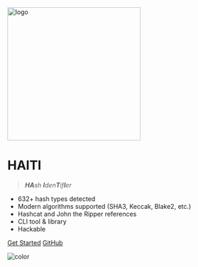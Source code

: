 <img src="_media/logo.png" data-origin="_media/logo.png" alt="logo" height="300">

# HAITI

> _**HA**sh **I**den**T**if**I**er_

- 632+ hash types detected
- Modern algorithms supported (SHA3, Keccak, Blake2, etc.) 
- Hashcat and John the Ripper references
- CLI tool & library
- Hackable

[Get Started](pages/quick-start?id=quick-start)
[GitHub](https://github.com/noraj/haiti/)

![color](#ffffff)
